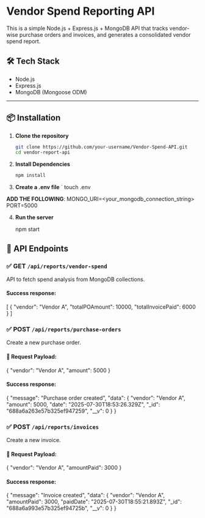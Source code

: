 # Vendor Spend Reporting API

This is a simple Node.js + Express.js + MongoDB API that tracks vendor-wise purchase orders and invoices, and generates a consolidated vendor spend report.

## 🛠️ Tech Stack

- Node.js
- Express.js
- MongoDB (Mongoose ODM)

---

## 📦 Installation

1. **Clone the repository**
   ```bash
   git clone https://github.com/your-username/Vendor-Spend-API.git
   cd vendor-report-api

2. **Install Dependencies**
   ```bash
   npm install
3. **Create a .env file**
   `
   touch .env

**ADD THE FOLLOWING**:
MONGO_URI=<your_mongodb_connection_string>
PORT=5000

4. **Run the server**
   
   npm start

## 📮 API Endpoints

### ✅ GET `/api/reports/vendor-spend`

API to fetch spend analysis from MongoDB collections.

#### Success response:

[
    {
        "vendor": "Vendor A",
        "totalPOAmount": 10000,
        "totalInvoicePaid": 6000
    }
]

### ✅ POST `/api/reports/purchase-orders`

Create a new purchase order.

#### 🔸 Request Payload:

{
  "vendor": "Vendor A",
  "amount": 5000
}


#### Success response:

{
    "message": "Purchase order created",
    "data": {
        "vendor": "Vendor A",
        "amount": 5000,
        "date": "2025-07-30T18:53:26.329Z",
        "_id": "688a6a263e57b325ef947259",
        "__v": 0
    }
}


### ✅ POST `/api/reports/invoices`

Create a new invoice.

#### 🔸 Request Payload:


{
  "vendor": "Vendor A",
  "amountPaid": 3000
}


#### Success response:

{
    "message": "Invoice created",
    "data": {
        "vendor": "Vendor A",
        "amountPaid": 3000,
        "paidDate": "2025-07-30T18:55:21.893Z",
        "_id": "688a6a993e57b325ef94725b",
        "__v": 0
    }
}




